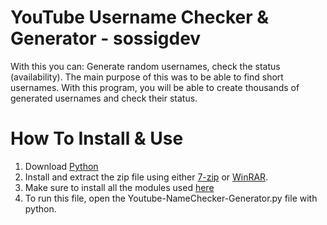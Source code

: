 # YouTube Username Checker & Generator - sossigdev
With this you can: Generate random usernames, check the status (availability). The main purpose of this was to be able to find short usernames.
With this program, you will be able to create thousands of generated usernames and check their status.


# How To Install & Use
1. Download [Python](https://www.python.org/downloads/)
2. Install and extract the zip file using either [7-zip](https://www.7-zip.org/download.html) or [WinRAR](https://www.win-rar.com/download.html).
3. Make sure to install all the modules used [here](https://github.com/sossigdev/YouTube-NameChecker-Generator/blob/main/Youtube-NameChecker-Generator/modules.txt)
4. To run this file, open the Youtube-NameChecker-Generator.py file with python.
